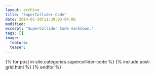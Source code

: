 ```yaml
---
layout: archive
title: "SuperCollider Code"
date: 2014-05-30T11:39:03-04:00
modified:
excerpt: "SuperCollider Code markdown."
tags: []
image:
  feature:
  teaser:
---
```


<div class="tiles">
{% for post in site.categories.supercollider-code %}
  {% include post-grid.html %}
{% endfor %}
</div><!-- /.tiles -->

